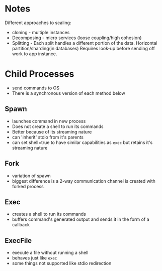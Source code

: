 # Notes

Different approaches to scaling:
- cloning - multiple instances
- Decomposing - micro services (loose coupling/high cohesion)
- Splitting - Each split handles a different portion of the data. Horizontal partition/sharding(in databases)
  Requires look-up before sending off work to app instance.
  
# Child Processes
- send commands to OS
- There is a synchronous version of each method below

## Spawn
- launches command in new process
- Does not create a shell to run its commands
- Better because of its streaming nature
- can 'inherit' stdio from it's parents
- can set shell=true to have similar capabilities as `exec` but retains it's streaming nature
## Fork
- variation of spawn
- biggest difference is a 2-way communication channel is created with forked process
## Exec
- creates a shell to run its commands
- buffers command's generated output and sends it in the form of a callback
## ExecFile
- execute a file without running a shell
- behaves just like `exec`
- some things not supported like stdio redirection